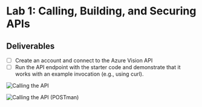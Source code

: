 # Lab 1: Calling, Building, and Securing APIs
## Deliverables
- [ ] Create an account and connect to the Azure Vision API
- [ ] Run the API endpoint with the starter code and demonstrate that it works with an example invocation (e.g., using curl).

![Calling the API](Screenshots/Screenshot-HTML.png)

![Calling the API (POSTman)](Screenshots/Screenshot-Postman.png)
